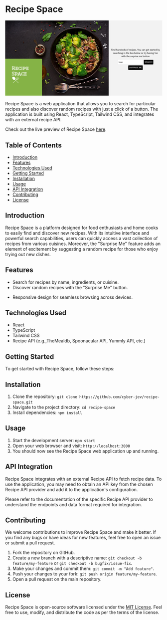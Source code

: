 # Recipe Space

![Recipe Space Logo](./src/assets/imagePortfolioRecipeSpace.png)

Recipe Space is a web application that allows you to search for particular recipes and also discover random recipes with just a click of a button. The application is built using React, TypeScript, Tailwind CSS, and integrates with an external recipe API.

Check out the live preview of Recipe Space [here](https://recipespace.vercel.app/).

## Table of Contents

- [Introduction](#introduction)
- [Features](#features)
- [Technologies Used](#technologies-used)
- [Getting Started](#getting-started)
- [Installation](#installation)
- [Usage](#usage)
- [API Integration](#api-integration)
- [Contributing](#contributing)
- [License](#license)

## Introduction

Recipe Space is a platform designed for food enthusiasts and home cooks to easily find and discover new recipes. With its intuitive interface and powerful search capabilities, users can quickly access a vast collection of recipes from various cuisines. Moreover, the "Surprise Me" feature adds an element of excitement by suggesting a random recipe for those who enjoy trying out new dishes.

## Features

- Search for recipes by name, ingredients, or cuisine.
- Discover random recipes with the "Surprise Me" button.
<!-- - View detailed recipe information, including ingredients and instructions.
- Save favorite recipes to a personal collection. -->
- Responsive design for seamless browsing across devices.

## Technologies Used

- React
- TypeScript
- Tailwind CSS
- Recipe API (e.g.,TheMealdb, Spoonacular API, Yummly API, etc.)

## Getting Started

To get started with Recipe Space, follow these steps:

## Installation

1. Clone the repository: `git clone https://github.com/cyber-jev/recipe-space.git`
2. Navigate to the project directory: `cd recipe-space`
3. Install dependencies: `npm install`

## Usage

1. Start the development server: `npm start`
2. Open your web browser and visit: `http://localhost:3000`
3. You should now see the Recipe Space web application up and running.

## API Integration

Recipe Space integrates with an external Recipe API to fetch recipe data. To use the application, you may need to obtain an API key from the chosen Recipe API provider and add it to the application's configuration.

Please refer to the documentation of the specific Recipe API provider to understand the endpoints and data format required for integration.

## Contributing

We welcome contributions to improve Recipe Space and make it better. If you find any bugs or have ideas for new features, feel free to open an issue or submit a pull request.

1. Fork the repository on GitHub.
2. Create a new branch with a descriptive name: `git checkout -b feature/my-feature` or `git checkout -b bugfix/issue-fix`.
3. Make your changes and commit them: `git commit -m "Add feature"`.
4. Push your changes to your fork: `git push origin feature/my-feature`.
5. Open a pull request on the main repository.

## License

Recipe Space is open-source software licensed under the [MIT License](LICENSE). Feel free to use, modify, and distribute the code as per the terms of the license.
